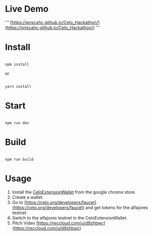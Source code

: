 # Live Demo
'''
[https://priscahc.github.io/Celo_Hackathon/](https://priscahc.github.io/Celo_Hackathon/)
'''

# Install

```

npm install

```

or 

```

yarn install

```

# Start

```

npm run dev

```

# Build

```

npm run build

```
# Usage
1. Install the [CeloExtensionWallet](https://chrome.google.com/webstore/detail/celoextensionwallet/kkilomkmpmkbdnfelcpgckmpcaemjcdh?hl=en) from the google chrome store.
2. Create a wallet.
3. Go to [https://celo.org/developers/faucet](https://celo.org/developers/faucet) and get tokens for the alfajores testnet.
4. Switch to the alfajores testnet in the CeloExtensionWallet.
5. Pitch Video [https://reccloud.com/u/d9zhbwc] (https://reccloud.com/u/d9zhbwc)